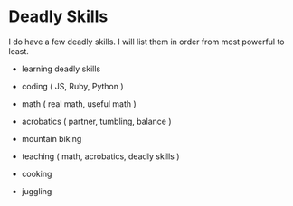 # Deadly Skills

I do have a few deadly skills. I will list them in order from most powerful to least.

- learning deadly skills

- coding ( JS, Ruby, Python )

- math ( real math, useful math )

- acrobatics ( partner, tumbling, balance )

- mountain biking

- teaching ( math, acrobatics, deadly skills )

- cooking

- juggling

